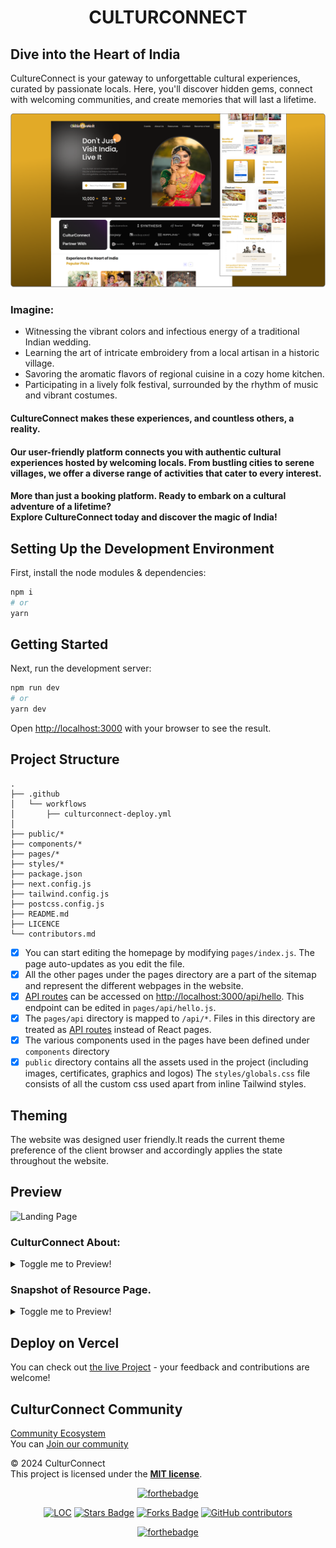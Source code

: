 <div align= "Center"> 
 
 # CULTURCONNECT 
 </div>

## Dive into the Heart of India
CultureConnect is your gateway to unforgettable cultural experiences, curated by passionate locals. Here, you'll discover hidden gems, connect with welcoming communities, and create memories that will last a lifetime.<br>

![Cover Page](https://github.com/Divyanshi2408/CulturConnects/blob/c4d62707a3daa042a27534fed16746ec82a6271d/Glimpse/Cover%202.png)

### Imagine:
- Witnessing the vibrant colors and infectious energy of a traditional Indian wedding.
- Learning the art of intricate embroidery from a local artisan in a historic village.
- Savoring the aromatic flavors of regional cuisine in a cozy home kitchen.
- Participating in a lively folk festival, surrounded by the rhythm of music and vibrant costumes.

#### CultureConnect makes these experiences, and countless others, a reality.

#### Our user-friendly platform connects you with authentic cultural experiences hosted by welcoming locals. From bustling cities to serene villages, we offer a diverse range of activities that cater to every interest.

#### More than just a booking platform. Ready to embark on a cultural adventure of a lifetime? <br>Explore CultureConnect today and discover the magic of India!


## Setting Up the Development Environment
First, install the node modules & dependencies:

```bash
npm i
# or
yarn
```
## Getting Started


Next, run the development server:

```bash
npm run dev
# or
yarn dev
```

Open [http://localhost:3000](http://localhost:3000) with your browser to see the result.  

## Project Structure  

```
.
├── .github
│   └── workflows
│       ├── culturconnect-deploy.yml
│     
├── public/*
├── components/*
├── pages/*
├── styles/*
├── package.json
├── next.config.js
├── tailwind.config.js
├── postcss.config.js
├── README.md
├── LICENCE
└── contributors.md
```
- [x] You can start editing the homepage by modifying `pages/index.js`. The page auto-updates as you edit the file.
- [x] All the other pages under the pages directory are a part of the sitemap and represent the different webpages in the website.
- [x] [API routes](https://nextjs.org/docs/api-routes/introduction) can be accessed on [http://localhost:3000/api/hello](http://localhost:3000/api/hello). This endpoint can be edited in `pages/api/hello.js`.
- [x] The `pages/api` directory is mapped to `/api/*`. Files in this directory are treated as [API routes](https://nextjs.org/docs/api-routes/introduction) instead of React pages.
- [x] The various components used in the pages have been defined under `components` directory   
- [x] `public` directory contains all the assets used in the project (including images, certificates, graphics and logos)
The `styles/globals.css` file consists of all the custom css used apart from inline Tailwind styles.  

## Theming 

The website was designed user friendly.It reads the current theme preference of the client browser and accordingly applies the state throughout the website.

## Preview

![Landing Page](https://github.com/Divyanshi2408/CulturConnects/blob/c4d62707a3daa042a27534fed16746ec82a6271d/Glimpse/Landing..png)

### CulturConnect About:

<details> <summary>Toggle me to Preview!</summary>
<img src="https://github.com/Divyanshi2408/CulturConnects/blob/30a7f543920d1ba93c868d75fce79c0573e1e8ab/Glimpse/About%20us.png"/>  
</details>

### Snapshot of Resource Page. 

<details> <summary>Toggle me to Preview!</summary>
<img src="https://github.com/Divyanshi2408/CulturConnects/blob/30a7f543920d1ba93c868d75fce79c0573e1e8ab/Glimpse/Resource%20Page.png"/>
</details>

## Deploy on Vercel
You can check out [the live Project](https://cultur-connects.vercel.app/) - your feedback and contributions are welcome!

## CulturConnect Community
[Community Ecosystem](https://substack.com/@culturconnect)<br/>
You can [Join our community](https://substack.com/@culturconnect) 

© 2024 CulturConnect\
This project is licensed under the [**MIT license**](https://github.com/Divyanshi2408/CulturConnects/blob/main/LICENSE).

<div align="center">
 
[![forthebadge](https://forthebadge.com/images/badges/built-by-developers.svg)](https://forthebadge.com)


</div>

<div align="center">

<a href="https://github.com/Divyanshi2408/CulturConnects"><img src="https://sloc.xyz/github/Divyanshi2408/CulturConnects"    alt="LOC" /></a>
<a href="https://github.com/Divyanshi2408/CulturConnects"><img src="https://img.shields.io/github/stars/Divyanshi2408/CulturConnects" alt="Stars Badge" /></a>
<a href="https://github.com/Divyanshi2408/CulturConnects/network/members"><img src="https://img.shields.io/github/forks/Divyanshi2408/CulturConnects" alt="Forks Badge" /></a>
<a href="https://github.com/Divyanshi2408/CulturConnects/graphs/contributors"><img alt="GitHub contributors" src="https://img.shields.io/github/contributors/Divyanshi2408/CulturConnects?color=2b9348" ></a>

[![forthebadge](https://forthebadge.com/images/badges/built-with-love.svg)](https://forthebadge.com)
</div>

